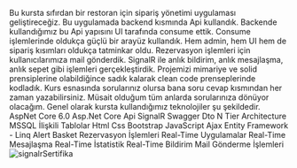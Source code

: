  Bu kursta sıfırdan bir restoran için sipariş yönetimi uygulaması geliştireceğiz. Bu uygulamada backend kısmında Api kullandık. Backende kullandığımız bu Api yapısını UI tarafında consume ettik. Consume işlemlerinde oldukça güçlü bir arayüz kullandık. Hem admin, hem UI hem de sipariş kısımları oldukça tatminkar oldu. Rezervasyon işlemleri için kullanıcılarımıza mail gönderdik. SignalR ile anlık bildirim, anlık mesajlaşma, anlık sepet gibi işlemleri gerçekleştirdik. Projemizi mimariye ve solid prensiplerine olabildiğince sadık kalarak clean code prenseplerinde kodladık. Kurs esnasında sorularınız olursa bana soru cevap kısmından her zaman yazabilirsiniz. Müsait olduğum tüm anlarda sorularınıza dönüyor olacağım.
Genel olarak kursta kullandığımız teknolojiler şu şekildedir.
AspNet Core 6.0
Asp.Net Core Api
SignalR
Swagger
Dto
N Tier Architecture
MSSQL
İlişkili Tablolar
Html Css Bootstrap
JavaScript
Ajax
Entity Framework - Linq
Alert
Basket
Rezervasyon İşlemleri
Real-Time Uygulamalar
Real-Time Mesajlaşma
Real-Time İstatistik
Real-Time Bildirim
Mail Gönderme İşlemleri![signalrSertifika](https://github.com/burakyasinuyanik/SignalRProject/assets/116893884/288f6ad0-806b-44a1-b96c-5c4b830efe17)

